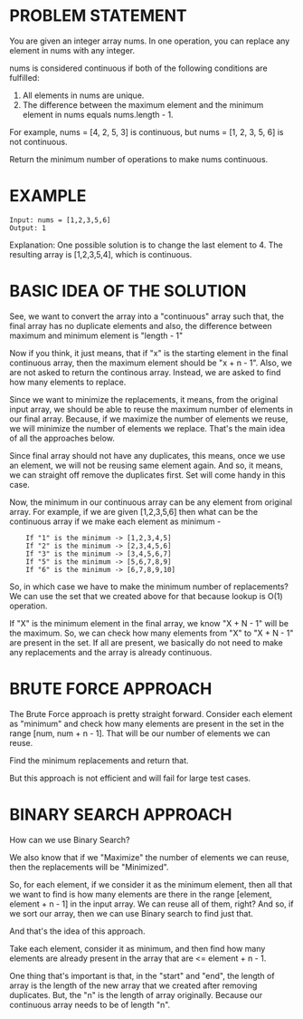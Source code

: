 # PROBLEM STATEMENT

You are given an integer array nums. In one operation, you can replace any element in nums with any integer.

nums is considered continuous if both of the following conditions are fulfilled:

 1. All elements in nums are unique.
 2. The difference between the maximum element and the minimum element in nums equals nums.length - 1.
   
For example, nums = [4, 2, 5, 3] is continuous, but nums = [1, 2, 3, 5, 6] is not continuous.

Return the minimum number of operations to make nums continuous.

# EXAMPLE

    Input: nums = [1,2,3,5,6]
    Output: 1

Explanation: One possible solution is to change the last element to 4.
The resulting array is [1,2,3,5,4], which is continuous.

# BASIC IDEA OF THE SOLUTION 

See, we want to convert the array into a "continuous" array such that, the final array has no duplicate elements and also, the difference between maximum and minimum element is "length - 1"

Now if you think, it just means, that if "x" is the starting element in the final continuous array, then the maximum element should be "x + n - 1". Also, we are not asked to return the continous array. Instead, we are asked to find how many elements to replace.

Since we want to minimize the replacements, it means, from the original input array, we should be able to reuse the maximum number of elements in our final array. Because, if we maximize the number of elements we reuse, we will minimize the number of elements we replace. That's the main idea of all the approaches below.

Since final array should not have any duplicates, this means, once we use an element, we will not be reusing same element again. And so, it means, we can straight off remove the duplicates first. Set will come handy in this case.

Now, the minimum in our continuous array can be any element from original array. For example, if we are given [1,2,3,5,6] then what can be the continuous array if we make each element as minimum - 

		If "1" is the minimum -> [1,2,3,4,5]
		If "2" is the minimum -> [2,3,4,5,6]
		If "3" is the minimum -> [3,4,5,6,7]
		If "5" is the minimum -> [5,6,7,8,9]
		If "6" is the minimum -> [6,7,8,9,10]

So, in which case we have to make the minimum number of replacements? We can use the set that we created above for that because lookup is O(1) operation.

If "X" is the minimum element in the final array, we know "X + N - 1" will be the maximum. So, we can check how many elements from "X" to "X + N - 1" are present in the set. If all are present, we basically do not need to make any replacements and the array is already continuous.

# BRUTE FORCE APPROACH

The Brute Force approach is pretty straight forward. Consider each element as "minimum" and check how many elements are present in the set in the range [num, num + n - 1]. That will be our number of elements we can reuse.

Find the minimum replacements and return that.

But this approach is not efficient and will fail for large test cases.

# BINARY SEARCH APPROACH

How can we use Binary Search?

We also know that if we "Maximize" the number of elements we can reuse, then the replacements will be "Minimized". 

So, for each element, if we consider it as the minimum element, then all that we want to find is how many elements are there in the range [element, element + n - 1] in the input array. We can reuse all of them, right? And so, if we sort our array, then we can use Binary search to find just that.

And that's the idea of this approach. 

Take each element, consider it as minimum, and then find how many elements are already present in the array that are <= element + n - 1. 

One thing that's important is that, in the "start" and "end", the length of array is the length of the new array that we created after removing duplicates. But, the "n" is the length of array originally. Because our continuous array needs to be of length "n". 
 